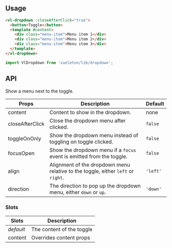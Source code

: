## Usage

``` html
<vl-dropdown :closeAfterClick="true">
  <button>Toggle</button>
  <template #content>
    <div class="menu-item">Menu item 1</div>
    <div class="menu-item">Menu item 2</div>
    <div class="menu-item">Menu item 3</div>
  </template>
</vl-dropdown>
```

``` js
import VlDropdown from 'vueleton/lib/dropdown';
```

## API

Show a menu next to the toggle.

| Props           | Description                                                                      | Default  |
|-----------------|----------------------------------------------------------------------------------|----------|
| content         | Content to show in the dropdown.                                                 | none     |
| closeAfterClick | Close the dropdown menu after clicked.                                           | `false`  |
| toggleOnOnly    | Show the dropdown menu instead of toggling on toggle clicked.                    | `false`  |
| focusOpen       | Show the dropdown menu if a `focus` event is emitted from the toggle.            | `false`  |
| align           | Alignment of the dropdown menu relative to the toggle, either `left` or `right`. | `'left'` |
| direction       | The direction to pop up the dropdown menu, either `down` or `up`.                | `'down'` |

### Slots

| Slots     | Description               |
|-----------|---------------------------|
| *default* | The content of the toggle |
| content   | Overrides content props   |
